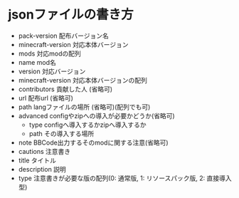 # jsonファイルの書き方
- pack-version 配布バージョン名
- minecraft-version 対応本体バージョン
- mods 対応modの配列
 - name mod名
 - version 対応バージョン
 - minecraft-version 対応本体バージョンの配列
 - contributors 貢献した人 (省略可)
 - url 配布url (省略可)
 - path langファイルの場所 (省略可)(配列でも可)
 - advanced configやzipへの導入が必要かどうか(省略可)
    - type configへ導入するかzipへ導入するか
    - path その導入する場所
 - note BBCode出力するそのmodに関する注意(省略可)
- cautions 注意書き
 - title タイトル
 - description 説明
 - type 注意書きが必要な版の配列(0: 通常版, 1: リソースパック版, 2: 直接導入型)
